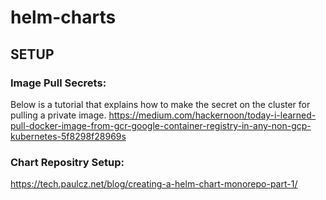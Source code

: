 # helm-charts

## SETUP

### Image Pull Secrets: 
Below is a tutorial that explains how to make the secret on the cluster for pulling a private image. 
https://medium.com/hackernoon/today-i-learned-pull-docker-image-from-gcr-google-container-registry-in-any-non-gcp-kubernetes-5f8298f28969s

### Chart Repositry Setup: 
https://tech.paulcz.net/blog/creating-a-helm-chart-monorepo-part-1/